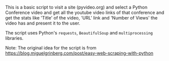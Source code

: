 This is a basic script to visit a site (pyvideo.org) and select a Python Conference video and get all the youtube video links
of that conference and get the stats like 'Title' of the video, 'URL' link and 'Number of Views' the video has and present it to the user.

The script uses Python's `requests`, `BeautifulSoup` and `multiprocessing` libraries. 


Note: The original idea for the script is from https://blog.miguelgrinberg.com/post/easy-web-scraping-with-python
